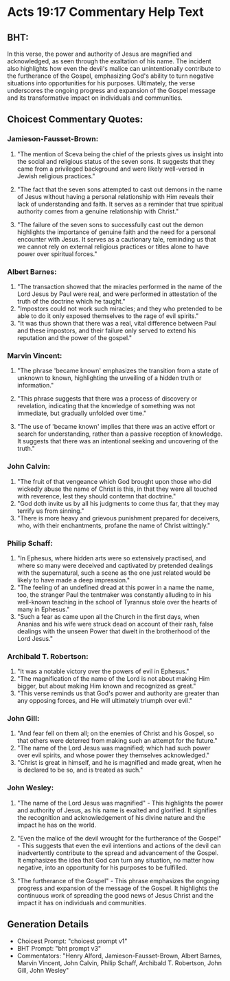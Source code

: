 # Acts 19:17 Commentary Help Text

## BHT:
In this verse, the power and authority of Jesus are magnified and acknowledged, as seen through the exaltation of his name. The incident also highlights how even the devil's malice can unintentionally contribute to the furtherance of the Gospel, emphasizing God's ability to turn negative situations into opportunities for his purposes. Ultimately, the verse underscores the ongoing progress and expansion of the Gospel message and its transformative impact on individuals and communities.

## Choicest Commentary Quotes:
### Jamieson-Fausset-Brown:
1. "The mention of Sceva being the chief of the priests gives us insight into the social and religious status of the seven sons. It suggests that they came from a privileged background and were likely well-versed in Jewish religious practices."

2. "The fact that the seven sons attempted to cast out demons in the name of Jesus without having a personal relationship with Him reveals their lack of understanding and faith. It serves as a reminder that true spiritual authority comes from a genuine relationship with Christ."

3. "The failure of the seven sons to successfully cast out the demon highlights the importance of genuine faith and the need for a personal encounter with Jesus. It serves as a cautionary tale, reminding us that we cannot rely on external religious practices or titles alone to have power over spiritual forces."

### Albert Barnes:
1. "The transaction showed that the miracles performed in the name of the Lord Jesus by Paul were real, and were performed in attestation of the truth of the doctrine which he taught."
2. "Impostors could not work such miracles; and they who pretended to be able to do it only exposed themselves to the rage of evil spirits."
3. "It was thus shown that there was a real, vital difference between Paul and these impostors, and their failure only served to extend his reputation and the power of the gospel."

### Marvin Vincent:
1. "The phrase 'became known' emphasizes the transition from a state of unknown to known, highlighting the unveiling of a hidden truth or information."

2. "This phrase suggests that there was a process of discovery or revelation, indicating that the knowledge of something was not immediate, but gradually unfolded over time."

3. "The use of 'became known' implies that there was an active effort or search for understanding, rather than a passive reception of knowledge. It suggests that there was an intentional seeking and uncovering of the truth."

### John Calvin:
1. "The fruit of that vengeance which God brought upon those who did wickedly abuse the name of Christ is this, in that they were all touched with reverence, lest they should contemn that doctrine."
2. "God doth invite us by all his judgments to come thus far, that they may terrify us from sinning."
3. "There is more heavy and grievous punishment prepared for deceivers, who, with their enchantments, profane the name of Christ wittingly."

### Philip Schaff:
1. "In Ephesus, where hidden arts were so extensively practised, and where so many were deceived and captivated by pretended dealings with the supernatural, such a scene as the one just related would be likely to have made a deep impression."
2. "The feeling of an undefined dread at this power in a name the name, too, the stranger Paul the tentmaker was constantly alluding to in his well-known teaching in the school of Tyrannus stole over the hearts of many in Ephesus."
3. "Such a fear as came upon all the Church in the first days, when Ananias and his wife were struck dead on account of their rash, false dealings with the unseen Power that dwelt in the brotherhood of the Lord Jesus."

### Archibald T. Robertson:
1. "It was a notable victory over the powers of evil in Ephesus."
2. "The magnification of the name of the Lord is not about making Him bigger, but about making Him known and recognized as great."
3. "This verse reminds us that God's power and authority are greater than any opposing forces, and He will ultimately triumph over evil."

### John Gill:
1. "And fear fell on them all; on the enemies of Christ and his Gospel, so that others were deterred from making such an attempt for the future."
2. "The name of the Lord Jesus was magnified; which had such power over evil spirits, and whose power they themselves acknowledged."
3. "Christ is great in himself, and he is magnified and made great, when he is declared to be so, and is treated as such."

### John Wesley:
1. "The name of the Lord Jesus was magnified" - This highlights the power and authority of Jesus, as his name is exalted and glorified. It signifies the recognition and acknowledgement of his divine nature and the impact he has on the world.

2. "Even the malice of the devil wrought for the furtherance of the Gospel" - This suggests that even the evil intentions and actions of the devil can inadvertently contribute to the spread and advancement of the Gospel. It emphasizes the idea that God can turn any situation, no matter how negative, into an opportunity for his purposes to be fulfilled.

3. "The furtherance of the Gospel" - This phrase emphasizes the ongoing progress and expansion of the message of the Gospel. It highlights the continuous work of spreading the good news of Jesus Christ and the impact it has on individuals and communities.


## Generation Details
- Choicest Prompt: "choicest prompt v1"
- BHT Prompt: "bht prompt v3"
- Commentators: "Henry Alford, Jamieson-Fausset-Brown, Albert Barnes, Marvin Vincent, John Calvin, Philip Schaff, Archibald T. Robertson, John Gill, John Wesley"
